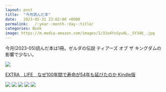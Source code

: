 ```yaml
---
layout: post
title:  "今月読んだ本"
date:   2023-05-31 23:02:00 +0900
permalink:   /:year-:month-:day-:title/
categories: Book
image: https://m.media-amazon.com/images/I/31o4YcGyuAL._SY346_.jpg
---
```

今月(2023-05)読んだ本は1冊。ゼルダの伝説 ティアーズ オブ ザ キングダムの影響で少ない。  

<p><a href="https://www.amazon.co.jp/dp/B09SH2ZZ5S?&linkCode=li2&tag=peipeipe-22&linkId=7ae65546adf9be2db5cb95f4fde67129&language=ja_JP&ref_=as_li_ss_il" target="_blank" rel="nofollow"><img border="0" src="https://m.media-amazon.com/images/I/31o4YcGyuAL._SL300_.jpg" ></a><img src="https://ir-jp.amazon-adsystem.com/e/ir?t=peipeipe-22&language=ja_JP&l=li2&o=9&a=B09SH2ZZ5S" width="1" height="1" border="0" alt="" style="border:none !important; margin:0px !important;" /></p> <p><a href="https://www.amazon.co.jp/dp/B09SH2ZZ5S?&linkCode=li2&tag=peipeipe-22&linkId=7ae65546adf9be2db5cb95f4fde67129&language=ja_JP&ref_=as_li_ss_il" target="_blank" rel="nofollow">EXTRA　LIFE　なぜ100年間で寿命が54年も延びたのか Kindle版</a></p>
  

![](https://i.imgur.com/utsmVE6.jpg)
![](https://i.imgur.com/IpYzS1i.jpg)
![](https://i.imgur.com/BcjsKYN.jpg)
![](https://i.imgur.com/tzJDeYc.jpg)
![](https://i.imgur.com/M53MiVQ.jpg)